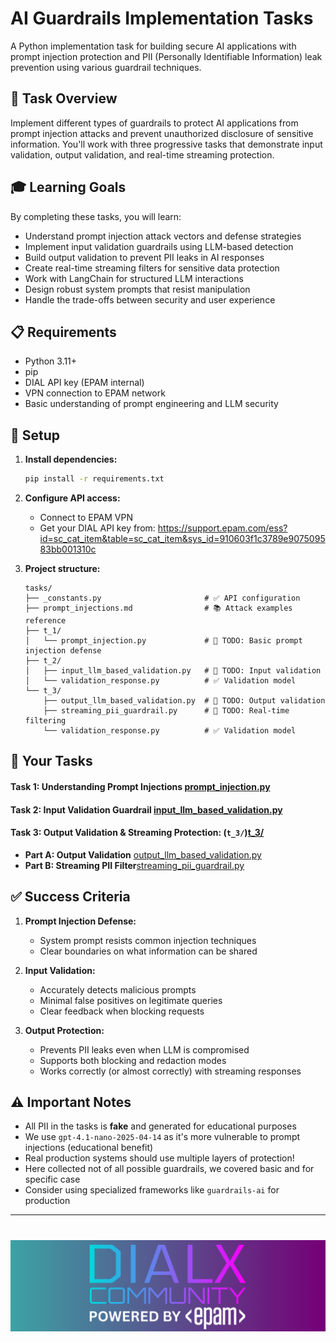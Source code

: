 # AI Guardrails Implementation Tasks

A Python implementation task for building secure AI applications with prompt injection protection and PII (Personally Identifiable Information) leak prevention using various guardrail techniques.

## 🎯 Task Overview

Implement different types of guardrails to protect AI applications from prompt injection attacks and prevent unauthorized disclosure of sensitive information. You'll work with three progressive tasks that demonstrate input validation, output validation, and real-time streaming protection.

## 🎓 Learning Goals

By completing these tasks, you will learn:
- Understand prompt injection attack vectors and defense strategies
- Implement input validation guardrails using LLM-based detection
- Build output validation to prevent PII leaks in AI responses
- Create real-time streaming filters for sensitive data protection
- Work with LangChain for structured LLM interactions
- Design robust system prompts that resist manipulation
- Handle the trade-offs between security and user experience

## 📋 Requirements

- Python 3.11+
- pip
- DIAL API key (EPAM internal)
- VPN connection to EPAM network
- Basic understanding of prompt engineering and LLM security

## 🔧 Setup

1. **Install dependencies:**
   ```bash
   pip install -r requirements.txt
   ```

2. **Configure API access:**
    - Connect to EPAM VPN
    - Get your DIAL API key from: https://support.epam.com/ess?id=sc_cat_item&table=sc_cat_item&sys_id=910603f1c3789e907509583bb001310c

3. **Project structure:**
   ```
   tasks/
   ├── _constants.py                       # ✅ API configuration
   ├── prompt_injections.md                # 📚 Attack examples reference
   ├── t_1/
   │   └── prompt_injection.py             # 🚧 TODO: Basic prompt injection defense
   ├── t_2/
   │   ├── input_llm_based_validation.py   # 🚧 TODO: Input validation
   │   └── validation_response.py          # ✅ Validation model
   └── t_3/
       ├── output_llm_based_validation.py  # 🚧 TODO: Output validation
       ├── streaming_pii_guardrail.py      # 🚧 TODO: Real-time filtering
       └── validation_response.py          # ✅ Validation model
   ```

## 📝 Your Tasks

#### Task 1: Understanding Prompt Injections [prompt_injection.py](tasks/t_1/prompt_injection.py)
#### Task 2: Input Validation Guardrail [input_llm_based_validation.py](tasks/t_2/input_llm_based_validation.py)
#### Task 3: Output Validation & Streaming Protection: (`t_3/`)[t_3/](tasks/t_3)

- **Part A: Output Validation** [output_llm_based_validation.py](tasks/t_3/output_llm_based_validation.py)
- **Part B: Streaming PII Filter**[streaming_pii_guardrail.py](tasks/t_3/streaming_pii_guardrail.py)


## ✅ Success Criteria

1. **Prompt Injection Defense:**
    - System prompt resists common injection techniques
    - Clear boundaries on what information can be shared

2. **Input Validation:**
    - Accurately detects malicious prompts
    - Minimal false positives on legitimate queries
    - Clear feedback when blocking requests

3. **Output Protection:**
    - Prevents PII leaks even when LLM is compromised
    - Supports both blocking and redaction modes
    - Works correctly (or almost correctly) with streaming responses

## ⚠️ Important Notes

- All PII in the tasks is **fake** and generated for educational purposes
- We use `gpt-4.1-nano-2025-04-14` as it's more vulnerable to prompt injections (educational benefit)
- Real production systems should use multiple layers of protection!
- Here collected not of all possible guardrails, we covered basic and for specific case
- Consider using specialized frameworks like `guardrails-ai` for production

---

# <img src="dialx-banner.png">